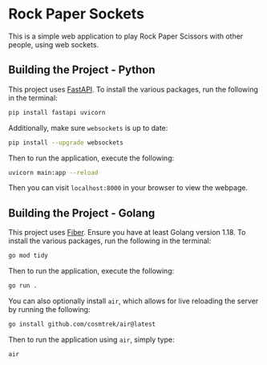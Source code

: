 # Rock Paper Sockets
This is a simple web application to play Rock Paper Scissors with other people, using web sockets.

## Building the Project - Python
This project uses [FastAPI](https://fastapi.tiangolo.com/). To install the various packages, run the following in the terminal:
```sh
pip install fastapi uvicorn
```

Additionally, make sure `websockets` is up to date:
```sh
pip install --upgrade websockets
```

Then to run the application, execute the following:
```sh
uvicorn main:app --reload
```

Then you can visit `localhost:8000` in your browser to view the webpage.

## Building the Project - Golang
This project uses [Fiber](https://docs.gofiber.io/). Ensure you have at least Golang version 1.18.
To install the various packages, run the following in the terminal:
```sh
go mod tidy
```

Then to run the application, execute the following:
```sh
go run .
```

You can also optionally install `air`, which allows for live reloading the server by running the following:
```sh
go install github.com/cosmtrek/air@latest
```

Then to run the application using `air`, simply type:
```sh
air
```